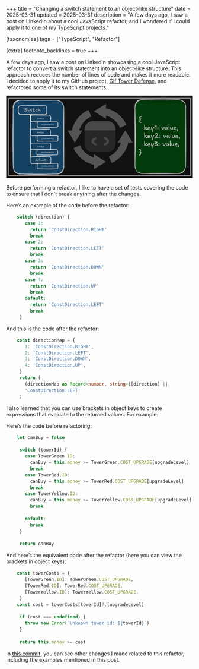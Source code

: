 +++
title = "Changing a switch statement to an object-like structure"
date = 2025-03-31
updated = 2025-03-31
description = "A few days ago, I saw a post on LinkedIn about a cool JavaScript refactor, and I wondered if I could apply it to one of my TypeScript projects."

[taxonomies]
tags = ["TypeScript", "Refactor"]

[extra]
footnote_backlinks = true
+++

A few days ago, I saw a post on LinkedIn showcasing a cool JavaScript refactor to convert a switch statement into an object-like structure. This approach reduces the number of lines of code and makes it more readable. I decided to apply it to my GitHub project, [Gif Tower Defense](https://github.com/darellanodev/gif-tower-defense), and refactored some of its switch statements.

![refactor_switch](./refactor_switch.png)

Before performing a refactor, I like to have a set of tests covering the code to ensure that I don't break anything after the changes.

Here’s an example of the code before the refactor:

```TypeScript
    switch (direction) {
       case 1:
         return 'ConstDirection.RIGHT'
         break
       case 2:
         return 'ConstDirection.LEFT'
         break
       case 3:
         return 'ConstDirection.DOWN'
         break
       case 4:
         return 'ConstDirection.UP'
         break
       default:
         return 'ConstDirection.LEFT'
         break
     }
```

And this is the code after the refactor:

```TypeScript
    const directionMap = {
       1: 'ConstDirection.RIGHT',
       2: 'ConstDirection.LEFT',
       3: 'ConstDirection.DOWN',
       4: 'ConstDirection.UP',
     }
     return (
       (directionMap as Record<number, string>)[direction] ||
       'ConstDirection.LEFT'
     )
```

I also learned that you can use brackets in object keys to create expressions that evaluate to the returned values. For example:

Here’s the code before refactoring:

```TypeScript
    let canBuy = false

     switch (towerId) {
       case TowerGreen.ID:
         canBuy = this.money >= TowerGreen.COST_UPGRADE[upgradeLevel]
         break
       case TowerRed.ID:
         canBuy = this.money >= TowerRed.COST_UPGRADE[upgradeLevel]
         break
       case TowerYellow.ID:
         canBuy = this.money >= TowerYellow.COST_UPGRADE[upgradeLevel]
         break

       default:
         break
     }

     return canBuy
```

And here’s the equivalent code after the refactor (here you can view the brackets in object keys):

```TypeScript
    const towerCosts = {
       [TowerGreen.ID]: TowerGreen.COST_UPGRADE,
       [TowerRed.ID]: TowerRed.COST_UPGRADE,
       [TowerYellow.ID]: TowerYellow.COST_UPGRADE,
     }
    const cost = towerCosts[towerId]?.[upgradeLevel]

     if (cost === undefined) {
       throw new Error(`Unknown tower id: ${towerId}`)
     }

     return this.money >= cost
```

In [this commit](https://github.com/darellanodev/gif-tower-defense/commit/3dc02a78b23d201ff4441e6237ba0d14d965e218), you can see other changes I made related to this refactor, including the examples mentioned in this post.
